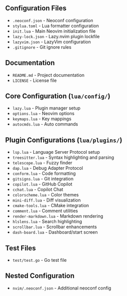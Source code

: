 ## Configuration Files
- `.neoconf.json` - Neoconf configuration
- `stylua.toml` - Lua formatter configuration  
- `init.lua` - Main Neovim initialization file
- `lazy-lock.json` - Lazy.nvim plugin lockfile
- `lazyvim.json` - LazyVim configuration
- `.gitignore` - Git ignore rules

## Documentation
- `README.md` - Project documentation
- `LICENSE` - License file

## Core Configuration (`lua/config/`)
- `lazy.lua` - Plugin manager setup
- `options.lua` - Neovim options
- `keymaps.lua` - Key mappings
- `autocmds.lua` - Auto commands

## Plugin Configurations (`lua/plugins/`)
- `lsp.lua` - Language Server Protocol setup
- `treesitter.lua` - Syntax highlighting and parsing
- `telescope.lua` - Fuzzy finder
- `dap.lua` - Debug Adapter Protocol
- `conform.lua` - Code formatting
- `gitsigns.lua` - Git integration
- `copilot.lua` - GitHub Copilot
- `cchat.lua` - Copilot Chat
- `colorscheme.lua` - Color themes
- `mini-diff.lua` - Diff visualization
- `cmake-tools.lua` - CMake integration
- `comment.lua` - Comment utilities
- `render-markdown.lua` - Markdown rendering
- `hlslens.lua` - Search highlighting
- `scrollbar.lua` - Scrollbar enhancements
- `dash-board.lua` - Dashboard/start screen

## Test Files
- `test/test.go` - Go test file

## Nested Configuration
- `nvim/.neoconf.json` - Additional neoconf config
